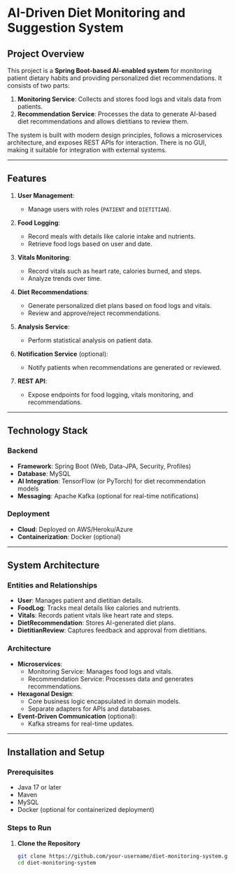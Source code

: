 # AI-Driven Diet Monitoring and Suggestion System

## Project Overview

This project is a **Spring Boot-based AI-enabled system** for monitoring patient dietary habits and providing personalized diet recommendations. It consists of two parts:
1. **Monitoring Service**: Collects and stores food logs and vitals data from patients.
2. **Recommendation Service**: Processes the data to generate AI-based diet recommendations and allows dietitians to review them.

The system is built with modern design principles, follows a microservices architecture, and exposes REST APIs for interaction. There is no GUI, making it suitable for integration with external systems.

---

## Features

1. **User Management**:
   - Manage users with roles (`PATIENT` and `DIETITIAN`).

2. **Food Logging**:
   - Record meals with details like calorie intake and nutrients.
   - Retrieve food logs based on user and date.

3. **Vitals Monitoring**:
   - Record vitals such as heart rate, calories burned, and steps.
   - Analyze trends over time.

4. **Diet Recommendations**:
   - Generate personalized diet plans based on food logs and vitals.
   - Review and approve/reject recommendations.

5. **Analysis Service**:
   - Perform statistical analysis on patient data.

6. **Notification Service** (optional):
   - Notify patients when recommendations are generated or reviewed.

7. **REST API**:
   - Expose endpoints for food logging, vitals monitoring, and recommendations.

---

## Technology Stack

### Backend
- **Framework**: Spring Boot (Web, Data-JPA, Security, Profiles)
- **Database**: MySQL
- **AI Integration**: TensorFlow (or PyTorch) for diet recommendation models
- **Messaging**: Apache Kafka (optional for real-time notifications)

### Deployment
- **Cloud**: Deployed on AWS/Heroku/Azure
- **Containerization**: Docker (optional)

---

## System Architecture

### Entities and Relationships
- **User**: Manages patient and dietitian details.
- **FoodLog**: Tracks meal details like calories and nutrients.
- **Vitals**: Records patient vitals like heart rate and steps.
- **DietRecommendation**: Stores AI-generated diet plans.
- **DietitianReview**: Captures feedback and approval from dietitians.

### Architecture
- **Microservices**:
  - Monitoring Service: Manages food logs and vitals.
  - Recommendation Service: Processes data and generates recommendations.
- **Hexagonal Design**:
  - Core business logic encapsulated in domain models.
  - Separate adapters for APIs and databases.
- **Event-Driven Communication** (optional):
  - Kafka streams for real-time updates.

---

## Installation and Setup

### Prerequisites
- Java 17 or later
- Maven
- MySQL
- Docker (optional for containerized deployment)

### Steps to Run

1. **Clone the Repository**
   ```bash
   git clone https://github.com/your-username/diet-monitoring-system.git
   cd diet-monitoring-system
